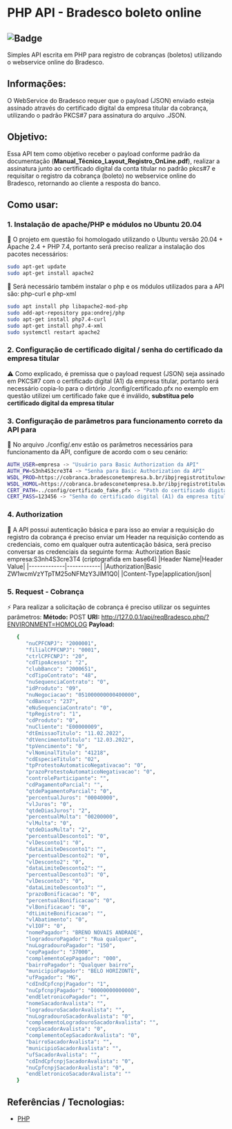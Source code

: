 # PHP API - Bradesco boleto online
![Badge](https://img.shields.io/badge/PHP-API+Bradesco%339933?style=for-the-badge&logo=ghost)
--------------
Simples API escrita em PHP para registro de cobranças (boletos) utilizando o webservice online do Bradesco.

## Informações:
O WebService do Bradesco requer que o payload (JSON) enviado esteja assinado através do certificado digital da empresa titular da cobrança, utilizando o padrão PKCS#7 para assinatura do arquivo .JSON.

## Objetivo:
Essa API tem como objetivo receber o payload conforme padrão da documentação (**Manual_Técnico_Layout_Registro_OnLine.pdf**), realizar a assinatura junto ao certificado digital da conta titular no padrão pkcs#7 e requisitar o registro da cobrança (boleto) no webservice online do Bradesco, retornando ao cliente a resposta do banco.

## Como usar:
### 1. Instalação de apache/PHP e módulos no Ubuntu 20.04
🐧 O projeto em questão foi homologado utilizando o Ubuntu versão 20.04 + Apache 2.4 + PHP 7.4, portanto será preciso realizar a instalação dos pacotes necessários:
```sh
sudo apt-get update
sudo apt-get install apache2
```
🐧 Será necessário também instalar o php e os módulos utilizados para a API são: php-curl e php-xml
```sh
sudo apt install php libapache2-mod-php
sudo add-apt-repository ppa:ondrej/php
sudo apt-get install php7.4-curl
sudo apt-get install php7.4-xml
sudo systemctl restart apache2
```

### 2. Configuração de certificado digital / senha do certificado da empresa titular
⚠️ Como explicado, é premissa que o payload request (JSON) seja assinado em PKCS#7 com o certificado digital (A1) da empresa titular, portanto será necessário copia-lo para o dirtório ./config/certificado.pfx no exemplo em questão utilizei um certificado fake que é inválido, **substitua pelo certificado digital da empresa titular**

### 3. Configuração de parâmetros para funcionamento correto da API para
🛑 No arquivo ./config/.env estão os parâmetros necessários para funcionamento da API, configure de acordo com o seu cenário:
```sh
AUTH_USER=empresa -> "Usuário para Basic Authorization da API"
AUTH_PW=S3nh4S3cre3T4 -> "Senha para Basic Authorization da API"
WSDL_PROD=https://cobranca.bradesconetempresa.b.br/ibpjregistrotitulows/registrotitulo -> "URI produção Bradesco"
WSDL_HOMOL=https://cobranca.bradesconetempresa.b.br/ibpjregistrotitulows/registrotitulohomologacao -> "URI homologação Bradesco"
CERT_PATH=../config/certificado_fake.pfx -> "Path do certificado digital (A1) da empresa titular"
CERT_PASS=123456 -> "Senha do certificado digital (A1) da empresa titular"
```

### 4. Authorization
🔑 A API possui autenticação básica e para isso ao enviar a requisição do registro da cobrança é preciso enviar um Header na requisição contendo as credenciais, como em qualquer outra autenticação básica, será preciso conversar as credenciais da seguinte forma: Authorization Basic empresa:S3nh4S3cre3T4 (criptografida em base64)
|Header Name|Header Value|
|-------------|------------|
|Authorization|Basic ZW1wcmVzYTpTM25oNFMzY3JlM1Q0|
|Content-Type|application/json|

### 5. Request - Cobrança
⚡ Para realizar a solicitação de cobrança é preciso utilizar os seguintes parâmetros:
**Método:** POST
**URI:** http://127.0.0.1/api/reqBradesco.php/?ENVIRONMENT=HOMOLOG
**Payload:**
```sh
   {
      "nuCPFCNPJ": "2000001",
      "filialCPFCNPJ": "0001",
      "ctrlCPFCNPJ": "20",
      "cdTipoAcesso": "2",
      "clubBanco": "2000651",
      "cdTipoContrato": "48",
      "nuSequenciaContrato": "0",
      "idProduto": "09",
      "nuNegociacao": "051000000000400000",
      "cdBanco": "237",
      "eNuSequenciaContrato": "0",
      "tpRegistro": "1",
      "cdProduto": "0",
      "nuCliente": "E00000009",
      "dtEmissaoTitulo": "11.02.2022",
      "dtVencimentoTitulo": "12.03.2022",
      "tpVencimento": "0",
      "vlNominalTitulo": "41218",
      "cdEspecieTitulo": "02",
      "tpProtestoAutomaticoNegativacao": "0",
      "prazoProtestoAutomaticoNegativacao": "0",
      "controleParticipante": "",
      "cdPagamentoParcial": "",
      "qtdePagamentoParcial": "0",
      "percentualJuros": "00040000",
      "vlJuros": "0",
      "qtdeDiasJuros": "2",
      "percentualMulta": "00200000",
      "vlMulta": "0",
      "qtdeDiasMulta": "2",
      "percentualDesconto1": "0",
      "vlDesconto1": "0",
      "dataLimiteDesconto1": "",
      "percentualDesconto2": "0",
      "vlDesconto2": "0",
      "dataLimiteDesconto2": "",
      "percentualDesconto3": "0",
      "vlDesconto3": "0",
      "dataLimiteDesconto3": "",
      "prazoBonificacao": "0",
      "percentualBonificacao": "0",
      "vlBonificacao": "0",
      "dtLimiteBonificacao": "",
      "vlAbatimento": "0",
      "vlIOF": "0",
      "nomePagador": "BRENO NOVAIS ANDRADE",
      "logradouroPagador": "Rua qualquer",
      "nuLogradouroPagador": "150",
      "cepPagador": "37000",
      "complementoCepPagador": "000",
      "bairroPagador": "Qualquer bairro",
      "municipioPagador": "BELO HORIZONTE",
      "ufPagador": "MG",
      "cdIndCpfcnpjPagador": "1",
      "nuCpfcnpjPagador": "00000000000000",
      "endEletronicoPagador": "",
      "nomeSacadorAvalista": "",
      "logradouroSacadorAvalista": "",
      "nuLogradouroSacadorAvalista": "0",
      "complementoLogradouroSacadorAvalista": "",
      "cepSacadorAvalista": "0",
      "complementoCepSacadorAvalista": "0",
      "bairroSacadorAvalista": "",
      "municipioSacadorAvalista": "",
      "ufSacadorAvalista": "",
      "cdIndCpfcnpjSacadorAvalista": "0",
      "nuCpfcnpjSacadorAvalista": "0",
      "endEletronicoSacadorAvalista": ""
   }
```

## Referências / Tecnologias:
- [PHP](https://www.php.net/)
